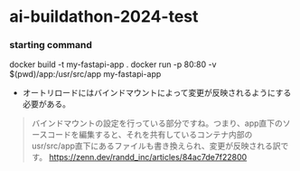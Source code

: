 # ai-buildathon-2024-test

### starting command
docker build -t my-fastapi-app .
docker run -p 80:80 -v $(pwd)/app:/usr/src/app my-fastapi-app

- オートリロードにはバインドマウントによって変更が反映されるようにする必要がある。
> バインドマウントの設定を行っている部分ですね。つまり、app直下のソースコードを編集すると、それを共有しているコンテナ内部のusr/src/app直下にあるファイルも書き換えられ、変更が反映される訳です。
https://zenn.dev/randd_inc/articles/84ac7de7f22800
